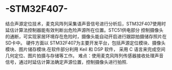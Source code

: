 # -STM32F407-
结合声源定位技术，麦克风阵列采集语声音信号进行分析后，STM32F407使用时延估计算法控制器能有效判断出危险声源所在位置。STC51供电部分 控制摄像头的通断，可实现家居环境存在危险时，摄像头能自动开启进行跟踪拍摄储存照片在SD卡中。
硬件方面以 STM32F407为主要开发平台，包括声源定位模块、摄像头模块、图片储存模块.在软件部分利用 Keil 和 DSP 软件， 采用 C 语言来完成空间几何定位、图片拍摄与存储等工作。
难点：使用麦克风阵列传感器接收处理声音信号，通过时延估计算法确定声源位置，控制摄像头进行拍照.
